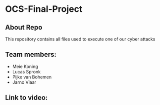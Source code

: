 # OCS-Final-Project
## About Repo
This repository contains all files used to execute one of our cyber attacks

## Team members:
- Meie Koning
- Lucas Spronk
- Pijke van Bohemen
- Jarno Vlaar

## Link to video:
